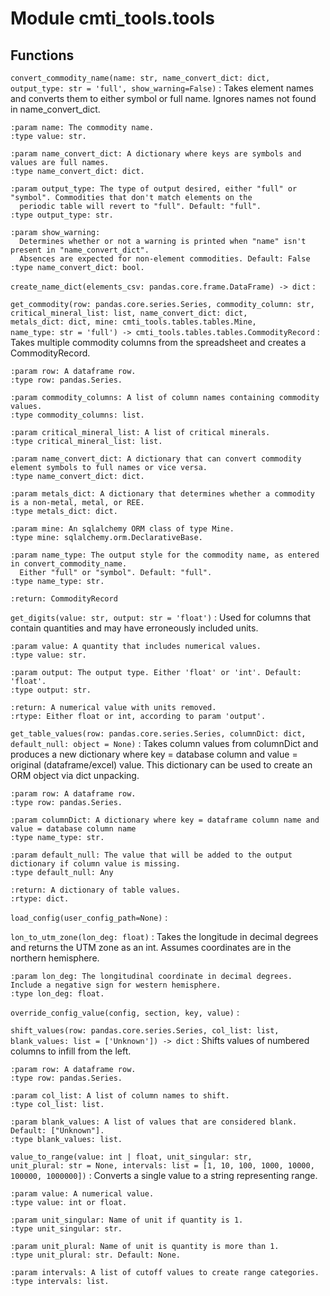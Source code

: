 Module cmti_tools.tools
=======================

Functions
---------

`convert_commodity_name(name: str, name_convert_dict: dict, output_type: str = 'full', show_warning=False)`
:   Takes element names and converts them to either symbol or full name. Ignores names not found in name_convert_dict.
    
    :param name: The commodity name.
    :type value: str.
    
    :param name_convert_dict: A dictionary where keys are symbols and values are full names.
    :type name_convert_dict: dict.
    
    :param output_type: The type of output desired, either "full" or "symbol". Commodities that don't match elements on the 
      periodic table will revert to "full". Default: "full".
    :type output_type: str.
    
    :param show_warning:
      Determines whether or not a warning is printed when "name" isn't present in "name_convert_dict".
      Absences are expected for non-element commodities. Default: False
    :type name_convert_dict: bool.

`create_name_dict(elements_csv: pandas.core.frame.DataFrame) ‑> dict`
:   

`get_commodity(row: pandas.core.series.Series, commodity_column: str, critical_mineral_list: list, name_convert_dict: dict, metals_dict: dict, mine: cmti_tools.tables.tables.Mine, name_type: str = 'full') ‑> cmti_tools.tables.tables.CommodityRecord`
:   Takes multiple commodity columns from the spreadsheet and creates a CommodityRecord.
    
    :param row: A dataframe row.
    :type row: pandas.Series.
    
    :param commodity_columns: A list of column names containing commodity values.
    :type commodity_columns: list.
    
    :param critical_mineral_list: A list of critical minerals.
    :type critical_mineral_list: list.
    
    :param name_convert_dict: A dictionary that can convert commodity element symbols to full names or vice versa.
    :type name_convert_dict: dict.
    
    :param metals_dict: A dictionary that determines whether a commodity is a non-metal, metal, or REE.
    :type metals_dict: dict.
    
    :param mine: An sqlalchemy ORM class of type Mine.
    :type mine: sqlalchemy.orm.DeclarativeBase.
    
    :param name_type: The output style for the commodity name, as entered in convert_commodity_name.
      Either "full" or "symbol". Default: "full".
    :type name_type: str.
    
    :return: CommodityRecord

`get_digits(value: str, output: str = 'float')`
:   Used for columns that contain quantities and may have erroneously included units.
    
    :param value: A quantity that includes numerical values.
    :type value: str.
    
    :param output: The output type. Either 'float' or 'int'. Default: 'float'.
    :type output: str.
    
    :return: A numerical value with units removed.
    :rtype: Either float or int, according to param 'output'.

`get_table_values(row: pandas.core.series.Series, columnDict: dict, default_null: object = None)`
:   Takes column values from columnDict and produces a new dictionary where key = database column and
    value = original (dataframe/excel) value. This dictionary can be used to create an ORM object via dict unpacking.
    
    :param row: A dataframe row.
    :type row: pandas.Series.
    
    :param columnDict: A dictionary where key = dataframe column name and value = database column name
    :type name_type: str.
    
    :param default_null: The value that will be added to the output dictionary if column value is missing.
    :type default_null: Any
    
    :return: A dictionary of table values.
    :rtype: dict.

`load_config(user_config_path=None)`
:   

`lon_to_utm_zone(lon_deg: float)`
:   Takes the longitude in decimal degrees and returns the UTM zone as an int.
    Assumes coordinates are in the northern hemisphere.
    
    :param lon_deg: The longitudinal coordinate in decimal degrees. Include a negative sign for western hemisphere.
    :type lon_deg: float.

`override_config_value(config, section, key, value)`
:   

`shift_values(row: pandas.core.series.Series, col_list: list, blank_values: list = ['Unknown']) ‑> dict`
:   Shifts values of numbered columns to infill from the left.
    
    :param row: A dataframe row.
    :type row: pandas.Series.
    
    :param col_list: A list of column names to shift.
    :type col_list: list.
    
    :param blank_values: A list of values that are considered blank. Default: ["Unknown"].
    :type blank_values: list.

`value_to_range(value: int | float, unit_singular: str, unit_plural: str = None, intervals: list = [1, 10, 100, 1000, 10000, 100000, 1000000])`
:   Converts a single value to a string representing range.
    
    :param value: A numerical value.
    :type value: int or float.
    
    :param unit_singular: Name of unit if quantity is 1.
    :type unit_singular: str.
    
    :param unit_plural: Name of unit is quantity is more than 1.
    :type unit_plural: str. Default: None.
    
    :param intervals: A list of cutoff values to create range categories.
    :type intervals: list.